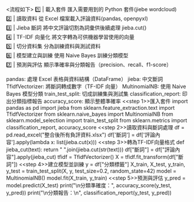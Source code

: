 
<流程如下>
1️⃣ | 載入套件         匯入需要用到的 Python 套件(jiebe wordcloud)                     
2️⃣ | 讀取資料         從 Excel 檔案載入評論資料(pandas, openpyxl)                      
3️⃣ | Jieba 斷詞       將中文評論切割為詞彙供後續處理 jieba.cut()                      
4️⃣ | TF-IDF 向量化    將文字轉為可供機器學習使用的向量                      
5️⃣ | 切分資料集        分為訓練資料與測試資料                           
6️⃣ | 模型建立與訓練    使用 Naive Bayes 訓練分類模型                 
7️⃣ | 預測與評估        顯示準確率與分類報告（precision、recall、f1-score） 

pandas: 處理 Excel 表格與資料結構（DataFrame）
jieba: 中文斷詞
TfidfVectorizer: 將斷詞轉成數字（TF-IDF 向量）
MultinomialNB: 使用 Naive Bayes 模型分類
train_test_split: 切成訓練集與測試集
classification_report: 印出分類指標報告
accuracy_score: 顯示整體準確率
<<step 1>>匯入套件
import pandas as pd
import jieba
from sklearn.feature_extraction.text import TfidfVectorizer
from sklearn.naive_bayes import MultinomialNB
from sklearn.model_selection import train_test_split
from sklearn.metrics import classification_report, accuracy_score
<<step 2>>讀取資料與斷詞處理
df = pd.read_excel("整合後所有負評資料.xlsx")
df['斷詞'] = df['評論內容'].apply(lambda x: list(jieba.cut(x)))
<<step 3>>轉為TF-IDF向量格式
def jieba_cut(text):
    return " ".join(jieba.cut(str(text)))
df["斷詞"] = df["評論內容"].apply(jieba_cut)
tfidf = TfidfVectorizer()
X = tfidf.fit_transform(df["斷詞"])
<<step 4>>建立模型並訓練
y = df["分類標籤"]
X_train, X_test, y_train, y_test = train_test_split(X, y, test_size=0.2, random_state=42)
model = MultinomialNB()
model.fit(X_train, y_train)
<<step 5>>預測與評估
y_pred = model.predict(X_test)
print("\n分類準確度：", accuracy_score(y_test, y_pred))
print("\n分類報告：\n", classification_report(y_test, y_pred))
